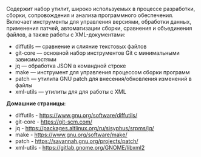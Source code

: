 Содержит набор утилит, широко используемых в процессе разработки, сборки, сопровождения и анализа программного обеспечения.
Включает инструменты для управления версиями, обработки данных, применения патчей, автоматизации сборки, сравнения и объединения файлов,
а также работы с XML-документами:

* diffutils — сравнение и слияние текстовых файлов
* git-core — основной набор инструментов Git с минимальными зависимостями
* jq — обработка JSON в командной строке
* make — инструмент для управления процессом сборки программ
* patch — утилита GNU patch для внесения/обновления изменений в файлы
* xml-utils — утилиты для для работы с XML

**Домашние страницы:**

* diffutils - <https://www.gnu.org/software/diffutils/>
* git-core - <https://git-scm.com/>
* jq - <https://packages.altlinux.org/ru/sisyphus/srpms/jq/>
* make - <https://www.gnu.org/software/make/>
* patch - <https://savannah.gnu.org/projects/patch/>
* xml-utils - <https://gitlab.gnome.org/GNOME/libxml2>
